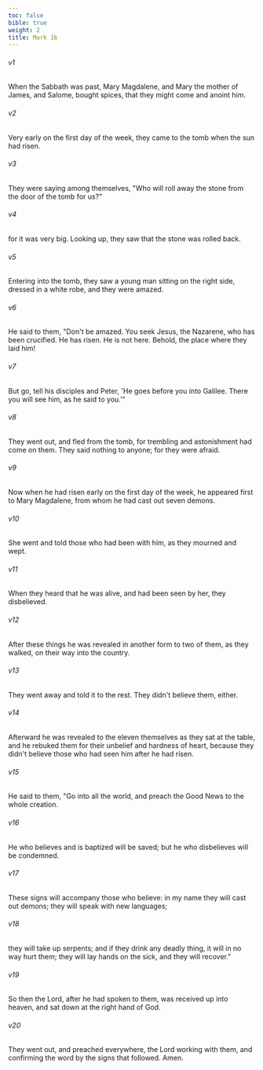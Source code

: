 ```yaml
---
toc: false
bible: true
weight: 2
title: Mark 16
---
```




###### v1 
When the Sabbath was past, Mary Magdalene, and Mary the mother of James, and Salome, bought spices, that they might come and anoint him. 

###### v2 
Very early on the first day of the week, they came to the tomb when the sun had risen. 

###### v3 
They were saying among themselves, "Who will roll away the stone from the door of the tomb for us?" 

###### v4 
for it was very big. Looking up, they saw that the stone was rolled back. 

###### v5 
Entering into the tomb, they saw a young man sitting on the right side, dressed in a white robe, and they were amazed. 

###### v6 
He said to them, "Don't be amazed. You seek Jesus, the Nazarene, who has been crucified. He has risen. He is not here. Behold, the place where they laid him! 

###### v7 
But go, tell his disciples and Peter, 'He goes before you into Galilee. There you will see him, as he said to you.'" 

###### v8 
They went out, and fled from the tomb, for trembling and astonishment had come on them. They said nothing to anyone; for they were afraid. 

###### v9 
Now when he had risen early on the first day of the week, he appeared first to Mary Magdalene, from whom he had cast out seven demons. 

###### v10 
She went and told those who had been with him, as they mourned and wept. 

###### v11 
When they heard that he was alive, and had been seen by her, they disbelieved. 

###### v12 
After these things he was revealed in another form to two of them, as they walked, on their way into the country. 

###### v13 
They went away and told it to the rest. They didn't believe them, either. 

###### v14 
Afterward he was revealed to the eleven themselves as they sat at the table, and he rebuked them for their unbelief and hardness of heart, because they didn't believe those who had seen him after he had risen. 

###### v15 
He said to them, "Go into all the world, and preach the Good News to the whole creation. 

###### v16 
He who believes and is baptized will be saved; but he who disbelieves will be condemned. 

###### v17 
These signs will accompany those who believe: in my name they will cast out demons; they will speak with new languages; 

###### v18 
they will take up serpents; and if they drink any deadly thing, it will in no way hurt them; they will lay hands on the sick, and they will recover." 

###### v19 
So then the Lord, after he had spoken to them, was received up into heaven, and sat down at the right hand of God. 

###### v20 
They went out, and preached everywhere, the Lord working with them, and confirming the word by the signs that followed. Amen.
